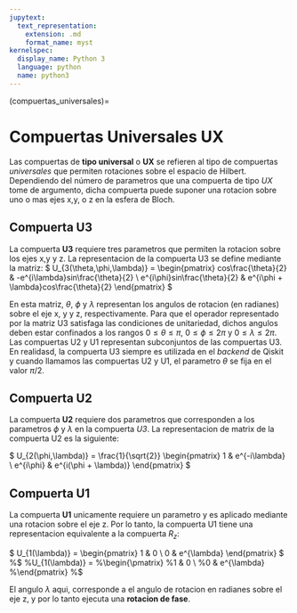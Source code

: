 ```yaml
---
jupytext:
  text_representation:
    extension: .md
    format_name: myst
kernelspec:
  display_name: Python 3
  language: python
  name: python3
---
```


(compuertas_universales)=

# Compuertas Universales UX

Las compuertas de **tipo universal** o **UX** se refieren al tipo de compuertas *universales* que permiten rotaciones sobre el espacio de Hilbert. Dependiendo del número de parametros que una compuerta de tipo *UX* tome  de argumento, dicha compuerta puede suponer una rotacion sobre uno o mas ejes x,y, o z en la esfera de Bloch.

## Compuerta U3

La compuerta **U3** requiere tres parametros que permiten la rotacion sobre los ejes x,y y z. La representacion de la compuerta U3 se define mediante la matriz:
$
U_{3(\theta,\phi,\lambda)} = 
\begin{pmatrix}
cos\frac{\theta}{2} & -e^{i\lambda}sin\frac{\theta}{2} \\
e^{i\phi}sin\frac{\theta}{2} & e^{i\phi + \lambda}cos\frac{\theta}{2}
\end{pmatrix}
$

En esta matriz, $\theta$, $\phi$ y $\lambda$ representan los angulos de rotacion (en radianes) sobre el eje x, y y z, respectivamente. Para que el operador representado por la matriz U3 satisfaga las condiciones de unitariedad, dichos angulos deben estar confinados a los rangos $0 \leq \theta \leq \pi$, $0 \leq \phi \leq 2\pi$ y $0 \leq \lambda \leq 2\pi$. Las compuertas U2 y U1 representan subconjuntos de las compuertas U3. En realidasd, la compuerta U3 siempre es utilizada en el *backend* de Qiskit y cuando llamamos las compuertas U2 y U1, el parametro $\theta$ se fija en el valor $\pi/2$.


## Compuerta U2
La compuerta **U2** requiere dos parametros que corresponden a los parametros $\phi$ y $\lambda$ en la compuerta *U3*. La representacion de matrix de la compuerta U2 es la siguiente:

$
U_{2(\phi,\lambda)} = \frac{1}{\sqrt{2}}
\begin{pmatrix}
1 & e^{-i\lambda} \\
e^{i\phi} & e^{i(\phi + \lambda)}
\end{pmatrix}
$

## Compuerta U1
La compuerta **U1** unicamente requiere un parametro y es aplicado mediante una rotacion sobre el eje z. Por lo tanto, la compuerta U1 tiene una representacion equivalente a la compuerta $R_{z}$:

$
U_{1(\lambda)} = 
\begin{pmatrix}
1 & 0 \\
0 & e^{\lambda}
\end{pmatrix}
$
%$
%U_{1(\lambda)} = 
%\begin{\pmatrix}
%1 & 0 \\
%0 & e^{\lambda}
%\end{pmatrix}
%$

El angulo $\lambda$ aqui, corresponde a el angulo de rotacion en radianes sobre el eje z, y por lo tanto ejecuta una **rotacion de fase**.
